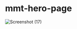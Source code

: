 # mmt-hero-page
![Screenshot (17)](https://github.com/user-attachments/assets/8788f80b-de4b-48e4-a5ce-120cbcb1ca48)

